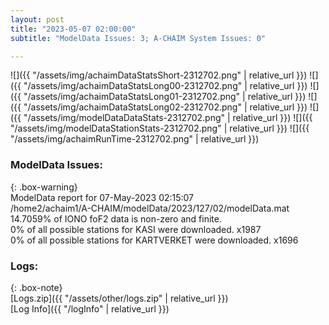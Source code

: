 ```yaml
---
layout: post
title: "2023-05-07 02:00:00"
subtitle: "ModelData Issues: 3; A-CHAIM System Issues: 0"

---
```


![]({{ "/assets/img/achaimDataStatsShort-2312702.png" | relative_url }})
![]({{ "/assets/img/achaimDataStatsLong00-2312702.png" | relative_url }})
![]({{ "/assets/img/achaimDataStatsLong01-2312702.png" | relative_url }})
![]({{ "/assets/img/achaimDataStatsLong02-2312702.png" | relative_url }})
![]({{ "/assets/img/modelDataDataStats-2312702.png" | relative_url }})
![]({{ "/assets/img/modelDataStationStats-2312702.png" | relative_url }})
![]({{ "/assets/img/achaimRunTime-2312702.png" | relative_url }})


### ModelData Issues:  
  
{: .box-warning}  
 ModelData report for 07-May-2023 02:15:07   
 /home2/achaim1/A-CHAIM/modelData/2023/127/02/modelData.mat   
 14.7059% of IONO foF2 data is non-zero and finite.   
 0% of all possible stations for KASI were downloaded. x1987   
 0% of all possible stations for KARTVERKET were downloaded. x1696   
  


### Logs:  
  
{: .box-note}  
[Logs.zip]({{ "/assets/other/logs.zip" | relative_url }})  
[Log Info]({{ "/logInfo" | relative_url }})  
